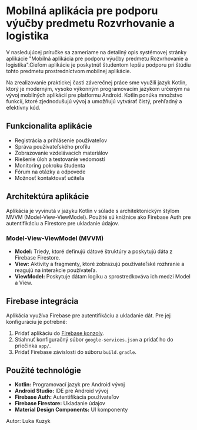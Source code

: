 <h1>Mobilná aplikácia pre podporu výučby predmetu Rozvrhovanie a logistika</h1>

<p>V nasledujúcej príručke sa zameriame na detailný opis systémovej stránky aplikácie "Mobilná aplikácia pre podporu výučby predmetu Rozvrhovanie a logistika".Cieľom aplikácie je poskytnúť študentom lepšiu podporu pri štúdiu tohto predmetu prostredníctvom mobilnej aplikácie.</p>


Na zrealizovanie praktickej časti záverečnej práce sme využili jazyk Kotlin, ktorý je moderným, vysoko výkonným programovacím jazykom určeným na vývoj mobilných aplikácií pre platformu Android. Kotlin ponúka množstvo funkcií, ktoré zjednodušujú vývoj a umožňujú vytvárať čistý, prehľadný a efektívny kód.


<h2 id="funkcionalita">Funkcionalita aplikácie</h2>
<ul>
    <li>Registrácia a prihlásenie používateľov</li>
    <li>Správa používateľského profilu</li>
    <li>Zobrazovanie vzdelávacích materiálov</li>
    <li>Riešenie úloh a testovanie vedomostí</li>
    <li>Monitoring pokroku študenta</li>
    <li>Fórum na otázky a odpovede</li>
    <li>Možnosť kontaktovať učiteľa</li>
</ul>


<h2 id="architektura">Architektúra aplikácie</h2>
<p>Aplikácia je vyvinutá v jazyku Kotlin v súlade s architektonickým štýlom MVVM (Model-View-ViewModel). Použité sú knižnice ako Firebase Auth pre autentifikáciu a Firestore pre ukladanie údajov.</p>

<h3>Model-View-ViewModel (MVVM)</h3>
<ul>
    <li><strong>Model:</strong> Triedy, ktoré definujú dátové štruktúry a poskytujú dáta z Firebase Firestore.</li>
    <li><strong>View:</strong> Aktivity a fragmenty, ktoré zobrazujú používateľské rozhranie a reagujú na interakcie používateľa.</li>
    <li><strong>ViewModel:</strong> Poskytuje dátam logiku a sprostredkováva ich medzi Model a View.</li>
</ul>

<h2 id="firebase">Firebase integrácia</h2>
<p>Aplikácia využíva Firebase pre autentifikáciu a ukladanie dát. Pre jej konfiguráciu je potrebné:</p>
<ol>
    <li>Pridať aplikáciu do <a href="https://console.firebase.google.com/">Firebase konzoly</a>.</li>
    <li>Stiahnuť konfiguračný súbor <code>google-services.json</code> a pridať ho do priečinka <code>app/</code>.</li>
    <li>Pridať Firebase závislosti do súboru <code>build.gradle</code>.</li>
</ol>

<h2 id="technologie">Použité technológie</h2>
<ul>
    <li><strong>Kotlin:</strong> Programovací jazyk pre Android vývoj</li>
    <li><strong>Android Studio:</strong> IDE pre Android vývoj</li>
    <li><strong>Firebase Auth:</strong> Autentifikácia používateľov</li>
    <li><strong>Firebase Firestore:</strong> Ukladanie údajov</li>
    <li><strong>Material Design Components:</strong> UI komponenty</li>
</ul>

<p>Autor: Luka Kuzyk</p>
